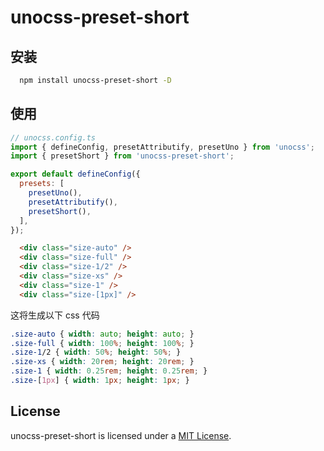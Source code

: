 # unocss-preset-short

## 安装

```bash
  npm install unocss-preset-short -D
```

## 使用

```js
// unocss.config.ts
import { defineConfig, presetAttributify, presetUno } from 'unocss';
import { presetShort } from 'unocss-preset-short';

export default defineConfig({
  presets: [
    presetUno(),
    presetAttributify(),
    presetShort(),
  ],
});
```

```html
  <div class="size-auto" />
  <div class="size-full" />
  <div class="size-1/2" />
  <div class="size-xs" />
  <div class="size-1" />
  <div class="size-[1px]" />
```

这将生成以下 css 代码

```css
.size-auto { width: auto; height: auto; }
.size-full { width: 100%; height: 100%; }
.size-1/2 { width: 50%; height: 50%; }
.size-xs { width: 20rem; height: 20rem; }
.size-1 { width: 0.25rem; height: 0.25rem; }
.size-[1px] { width: 1px; height: 1px; }
```

## License

unocss-preset-short is licensed under a [MIT License](./LICENSE).